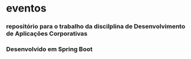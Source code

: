 # eventos
### repositório para o trabalho da discilplina de Desenvolvimento de Aplicações Corporativas
### Desenvolvido em Spring Boot
